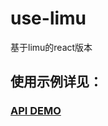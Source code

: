 # use-limu

基于limu的react版本

## 使用示例详见：


<h3><a href="https://codesandbox.io/s/serene-rubin-y5583?file=/src/example-reducer.js"  target="_blank">API DEMO</a></h3>
